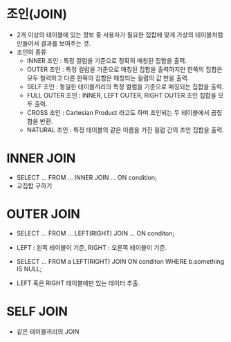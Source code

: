 # 조인(JOIN)
* 2개 이상의 테이블에 있는 정보 중 사용자가 필요한 집합에 맞게 가상의 테이블처럼 만들어서 결과를 보여주는 것.
* 조인의 종류
  * INNER 조인 : 특정 컬럼을 기준으로 정확히 매칭된 집합을 출력.
  * OUTER 조인 : 특정 컬럼을 기준으로 매칭된 집합을 출력하지만 한쪽의 집합은 모두 철력하고 다른 한쪽의 집합은 매칭되는 컬럼의 값 만을 출력.
  * SELF 조인 : 동일한 테이블끼리의 특정 컬럼을 기준으로 매칭되는 집합을 출력.
  * FULL OUTER 조인 : INNER, LEFT OUTER, RIGHT OUTER 조인 집합을 모두 출력.
  * CROSS 조인 : Cartesian Product 라고도 하며 조인되는 두 테이블에서 곱집합을 반환.
  * NATURAL 조인 : 특정 테이블의 같은 이름을 가진 컬럼 간의 조인 집합을 출력.

# INNER JOIN
* SELECT ... FROM ... INNER JOIN ... ON condition;
* 교집합 구하기

# OUTER JOIN
* SELECT ... FROM ... LEFT(RIGHT) JOIN ... ON conditon;
* LEFT : 왼쪽 테이블이 기준, RIGHT : 오른쪽 테이블이 기준.

* SELECT ... FROM a LEFT(RIGHT) JOIN  ON conditon WHERE b.something IS NULL;
* LEFT 혹은 RIGHT 테이블에만 있는 데이터 추출.

# SELF JOIN
* 같은 테이블끼리의 JOIN
